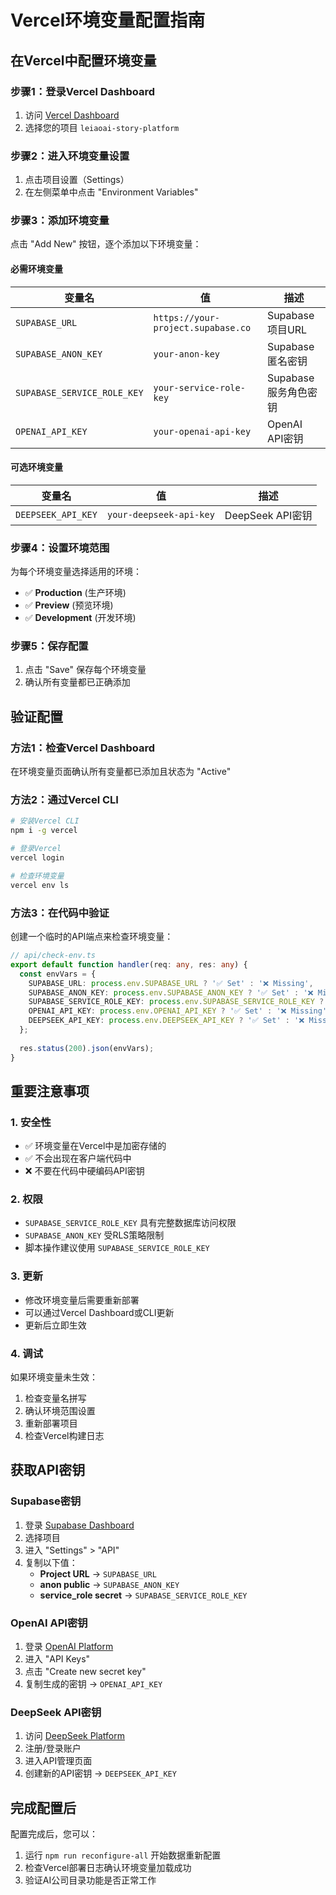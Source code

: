 # Vercel环境变量配置指南

## 在Vercel中配置环境变量

### 步骤1：登录Vercel Dashboard
1. 访问 [Vercel Dashboard](https://vercel.com/dashboard)
2. 选择您的项目 `leiaoai-story-platform`

### 步骤2：进入环境变量设置
1. 点击项目设置（Settings）
2. 在左侧菜单中点击 "Environment Variables"

### 步骤3：添加环境变量
点击 "Add New" 按钮，逐个添加以下环境变量：

#### 必需环境变量

| 变量名 | 值 | 描述 |
|--------|-----|------|
| `SUPABASE_URL` | `https://your-project.supabase.co` | Supabase项目URL |
| `SUPABASE_ANON_KEY` | `your-anon-key` | Supabase匿名密钥 |
| `SUPABASE_SERVICE_ROLE_KEY` | `your-service-role-key` | Supabase服务角色密钥 |
| `OPENAI_API_KEY` | `your-openai-api-key` | OpenAI API密钥 |

#### 可选环境变量

| 变量名 | 值 | 描述 |
|--------|-----|------|
| `DEEPSEEK_API_KEY` | `your-deepseek-api-key` | DeepSeek API密钥 |

### 步骤4：设置环境范围
为每个环境变量选择适用的环境：
- ✅ **Production** (生产环境)
- ✅ **Preview** (预览环境)  
- ✅ **Development** (开发环境)

### 步骤5：保存配置
1. 点击 "Save" 保存每个环境变量
2. 确认所有变量都已正确添加

## 验证配置

### 方法1：检查Vercel Dashboard
在环境变量页面确认所有变量都已添加且状态为 "Active"

### 方法2：通过Vercel CLI
```bash
# 安装Vercel CLI
npm i -g vercel

# 登录Vercel
vercel login

# 检查环境变量
vercel env ls
```

### 方法3：在代码中验证
创建一个临时的API端点来检查环境变量：

```typescript
// api/check-env.ts
export default function handler(req: any, res: any) {
  const envVars = {
    SUPABASE_URL: process.env.SUPABASE_URL ? '✅ Set' : '❌ Missing',
    SUPABASE_ANON_KEY: process.env.SUPABASE_ANON_KEY ? '✅ Set' : '❌ Missing',
    SUPABASE_SERVICE_ROLE_KEY: process.env.SUPABASE_SERVICE_ROLE_KEY ? '✅ Set' : '❌ Missing',
    OPENAI_API_KEY: process.env.OPENAI_API_KEY ? '✅ Set' : '❌ Missing',
    DEEPSEEK_API_KEY: process.env.DEEPSEEK_API_KEY ? '✅ Set' : '❌ Missing'
  };
  
  res.status(200).json(envVars);
}
```

## 重要注意事项

### 1. 安全性
- ✅ 环境变量在Vercel中是加密存储的
- ✅ 不会出现在客户端代码中
- ❌ 不要在代码中硬编码API密钥

### 2. 权限
- `SUPABASE_SERVICE_ROLE_KEY` 具有完整数据库访问权限
- `SUPABASE_ANON_KEY` 受RLS策略限制
- 脚本操作建议使用 `SUPABASE_SERVICE_ROLE_KEY`

### 3. 更新
- 修改环境变量后需要重新部署
- 可以通过Vercel Dashboard或CLI更新
- 更新后立即生效

### 4. 调试
如果环境变量未生效：
1. 检查变量名拼写
2. 确认环境范围设置
3. 重新部署项目
4. 检查Vercel构建日志

## 获取API密钥

### Supabase密钥
1. 登录 [Supabase Dashboard](https://supabase.com/dashboard)
2. 选择项目
3. 进入 "Settings" > "API"
4. 复制以下值：
   - **Project URL** → `SUPABASE_URL`
   - **anon public** → `SUPABASE_ANON_KEY`
   - **service_role secret** → `SUPABASE_SERVICE_ROLE_KEY`

### OpenAI API密钥
1. 登录 [OpenAI Platform](https://platform.openai.com)
2. 进入 "API Keys"
3. 点击 "Create new secret key"
4. 复制生成的密钥 → `OPENAI_API_KEY`

### DeepSeek API密钥
1. 访问 [DeepSeek Platform](https://platform.deepseek.com)
2. 注册/登录账户
3. 进入API管理页面
4. 创建新的API密钥 → `DEEPSEEK_API_KEY`

## 完成配置后

配置完成后，您可以：
1. 运行 `npm run reconfigure-all` 开始数据重新配置
2. 检查Vercel部署日志确认环境变量加载成功
3. 验证AI公司目录功能是否正常工作
